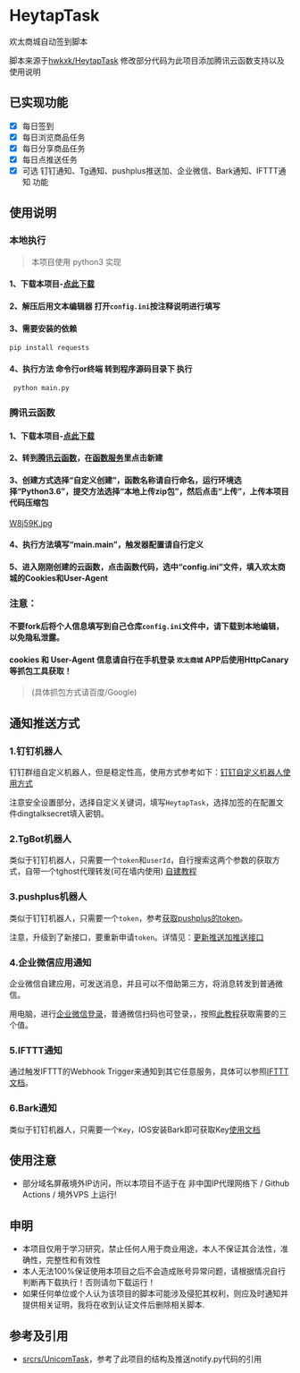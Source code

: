 # HeytapTask
欢太商城自动签到脚本

脚本来源于[hwkxk/HeytapTask](https://github.com/hwkxk/HeytapTask)
修改部分代码为此项目添加腾讯云函数支持以及使用说明

## 已实现功能

* [x] 每日签到
* [x] 每日浏览商品任务
* [x] 每日分享商品任务
* [x] 每日点推送任务
* [x] 可选 钉钉通知、Tg通知、pushplus推送加、企业微信、Bark通知、IFTTT通知 功能

## 使用说明
### 本地执行
> 本项目使用 python3 实现
#### 1、下载本项目-[点此下载](https://github.com/QiYueYiya/HeytapTask/releases/download/v1.0/HeytapTask-v1.0.zip)
#### 2、解压后用文本编辑器 打开`config.ini`按注释说明进行填写
#### 3、需要安装的依赖
```
pip install requests 
```
#### 4、执行方法 命令行or终端 转到程序源码目录下 执行
```bash
 python main.py
```
### 腾讯云函数
#### 1、下载本项目-[点此下载](https://github.com/QiYueYiya/HeytapTask/releases/download/v1.0/HeytapTask-v1.0.zip)
#### 2、转到[腾讯云函数](https://console.cloud.tencent.com/scf/index?rid=1)，在[函数服务](https://console.cloud.tencent.com/scf/list?rid=1&ns=default)里点击新建
#### 3、创建方式选择“自定义创建”，函数名称请自行命名，运行环境选择“Python3.6”，提交方法选择“本地上传zip包”，然后点击“上传”，上传本项目代码压缩包
[W8j59K.jpg](https://raw.githubusercontent.com/QiYueYiya/HeytapTask/main/Picture/%E5%87%BD%E6%95%B0%E5%90%8D%E7%A7%B0.png?token=APOZBM65QGXMEY26JSVFOQDA75IGS)
#### 4、执行方法填写“main.main”，触发器配置请自行定义
#### 5、进入刚刚创建的云函数，点击函数代码，选中“config.ini”文件，填入欢太商城的Cookies和User-Agent

### 注意：
#### 不要fork后将个人信息填写到自己仓库`config.ini`文件中，请下载到本地编辑，以免隐私泄露。
#### cookies 和 User-Agent 信息请自行在手机登录 `欢太商城` APP后使用HttpCanary等抓包工具获取！
> (具体抓包方式请百度/Google)


## 通知推送方式

### 1.钉钉机器人

钉钉群组自定义机器人，但是稳定性高，使用方式参考如下：[钉钉自定义机器人使用方式](https://developers.dingtalk.com/document/app/custom-robot-access)

注意安全设置部分，选择自定义关键词，填写`HeytapTask`，选择加签的在配置文件dingtalksecret填入密钥。

### 2.TgBot机器人

类似于钉钉机器人，只需要一个`token`和`userId`，自行搜索这两个参数的获取方式，自带一个tghost代理转发(可在墙内使用) [自建教程](https://shimo.im/docs/JD38CJDQtYy3yTd8/read)

### 3.pushplus机器人

类似于钉钉机器人，只需要一个`token`，参考[获取pushplus的token](http://www.pushplus.plus/login?redirectUrl=/message)。

注意，升级到了新接口，要重新申请`token`。详情见：[更新推送加推送接口](https://github.com/srcrs/UnicomTask/issues/134)

### 4.企业微信应用通知

企业微信自建应用，可发送消息，并且可以不借助第三方，将消息转发到普通微信。

用电脑，进行[企业微信登录](https://work.weixin.qq.com/wework_admin/loginpage_wx)，普通微信扫码也可登录，，按照[此教程](https://note.youdao.com/ynoteshare1/index.html?id=351e08a72378206f9dd64d2281e9b83b&type=note#/)获取需要的三个值。

### 5.IFTTT通知

通过触发IFTTT的Webhook Trigger来通知到其它任意服务，具体可以参照[IFTTT文档](https://ifttt.com/maker_webhooks)。

### 6.Bark通知

类似于钉钉机器人，只需要一个`Key`，IOS安装Bark即可获取Key[使用文档](https://github.com/Finb/Bark/blob/master/README.md)

## 使用注意
* 部分域名屏蔽境外IP访问，所以本项目不适于在 非中国IP代理网络下 / Github Actions / 境外VPS 上运行!

## 申明

* 本项目仅用于学习研究，禁止任何人用于商业用途，本人不保证其合法性，准确性，完整性和有效性
* 本人无法100%保证使用本项目之后不会造成账号异常问题，请根据情况自行判断再下载执行！否则请勿下载运行！
* 如果任何单位或个人认为该项目的脚本可能涉及侵犯其权利，则应及时通知并提供相关证明，我将在收到认证文件后删除相关脚本.

## 参考及引用

* [srcrs/UnicomTask](https://github.com/srcrs/UnicomTask)，参考了此项目的结构及推送notify.py代码的引用
